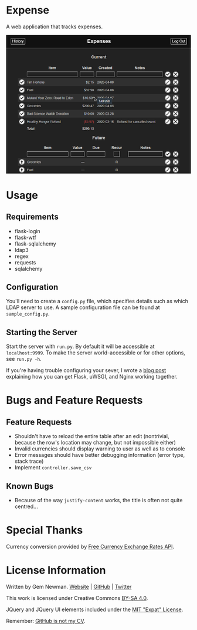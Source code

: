 Expense
=======

A web application that tracks expenses.

![Screenshot](/screenshots/exp.png?raw=true)

Usage
=====

Requirements
------------

* flask-login
* flask-wtf
* flask-sqlalchemy
* ldap3
* regex
* requests
* sqlalchemy

Configuration
-------------

You'll need to create a `config.py` file, which specifies details such as which LDAP
server to use. A sample configuration file can be found at `sample_config.py`.

Starting the Server
-------------------

Start the server with `run.py`. By default it will be accessible at `localhost:9999`. To
make the server world-accessible or for other options, see `run.py -h`.

If you're having trouble configuring your sever, I wrote a
[blog post](http://blog.spurll.com/2015/02/configuring-flask-uwsgi-and-nginx.html)
explaining how you can get Flask, uWSGI, and Nginx working together.

Bugs and Feature Requests
=========================

Feature Requests
----------------

* Shouldn't have to reload the entire table after an edit (nontrivial, because the row's
  location may change, but not impossible either)
* Invalid currencies should display warning to user as well as to console
* Error messages should have better debugging information (error type, stack trace)
* Implement `controller.save_csv`

Known Bugs
----------

* Because of the way `justify-content` works, the title is often not quite centred...

Special Thanks
==============

Currency conversion provided by [Free Currency Exchange Rates API](https://github.com/fawazahmed0/exchange-api).

License Information
===================

Written by Gem Newman. [Website](http://spurll.com) | [GitHub](https://github.com/spurll/) | [Twitter](https://twitter.com/spurll)

This work is licensed under Creative Commons [BY-SA 4.0](http://creativecommons.org/licenses/by-sa/4.0/).

JQuery and JQuery UI elements included under the [MIT "Expat" License](https://opensource.org/licenses/MIT).

Remember: [GitHub is not my CV](https://blog.jcoglan.com/2013/11/15/why-github-is-not-your-cv/).
